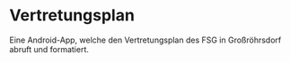 # Vertretungsplan
Eine Android-App, welche den Vertretungsplan des FSG in Großröhrsdorf abruft und formatiert.

